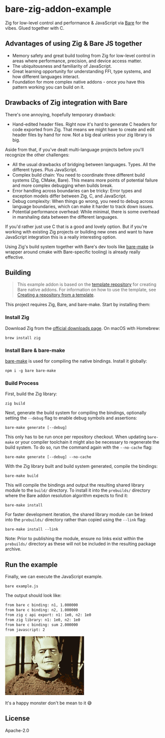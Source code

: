 # bare-zig-addon-example

Zig for low-level control and performance & JavaScript via [Bare](https://github.com/holepunchto/bare) for the vibes. Glued together with C.

## Advantages of using Zig & Bare JS together

- Memory safety and great build tooling from Zig for low-level control in areas where performance, precision, and device access matter.
- The ubiquitousness and familiarity of JavaScript.
- Great learning opportunity for understanding FFI, type systems, and how different languages interact.
- Foundation for more complex native addons - once you have this pattern working you can build on it.

## Drawbacks of Zig integration with Bare

There's one annoying, hopefully temporary drawback:

- Hand-edited header files. Right now it's hard to generate C headers for code exported from Zig. That means we might have to create and edit header files by hand for now. Not a big deal unless your zig library is big.

Aside from that, if you've dealt multi-language projects before you'll recognize the other challenges:

- All the usual drawbacks of bridging between languages. Types. All the different types. Plus JavaScript.
- Complex build chain: You need to coordinate three different build systems (Zig, CMake, Bare). This means more points of potential failure and more complex debugging when builds break.
- Error handling across boundaries can be tricky: Error types and exception models differ between Zig, C, and JavaScript.
- Debug complexity: When things go wrong, you need to debug across language boundaries, which can make it harder to track down issues.
- Potential performance overhead: While minimal, there is some overhead in marshaling data between the different languages.

If you'd rather just use C that is a good and lovely option. But if you're working with existing Zig projects or building new ones and want to have JavaScript integration this is a really interesting option.

Using Zig's build system together with Bare's dev tools like [bare-make](https://github.com/holepunchto/bare-make) (a wrapper around cmake with Bare-specific tooling) is already really effective.

## Building

> This example addon is based on the [template repository](https://github.com/holepunchto/bare-addon) for creating Bare native addons. For information on how to use the template, see [Creating a repository from a template](https://docs.github.com/en/repositories/creating-and-managing-repositories/creating-a-repository-from-a-template).

This project requires Zig, Bare, and bare-make. Start by installing them:

### Install Zig

Download Zig from the [official downloads page](https://ziglang.org/download/). On macOS with Homebrew:

```console
brew install zig
```

### Install Bare & bare-make

[bare-make](https://github.com/holepunchto/bare-make) is used for compiling the native bindings. Install it globally:

```console
npm i -g bare bare-make
```

### Build Process

First, build the Zig library:

```console
zig build
```

Next, generate the build system for compiling the bindings, optionally setting the `--debug` flag to enable debug symbols and assertions:

```console
bare-make generate [--debug]
```

This only has to be run once per repository checkout. When updating `bare-make` or your compiler toolchain it might also be necessary to regenerate the build system. To do so, run the command again with the `--no-cache` flag:

```console
bare-make generate [--debug] --no-cache
```

With the Zig library built and build system generated, compile the bindings:

```console
bare-make build
```

This will compile the bindings and output the resulting shared library module to the `build/` directory. To install it into the `prebuilds/` directory where the Bare addon resolution algorithm expects to find it:

```console
bare-make install
```

For faster development iteration, the shared library module can be linked into the `prebuilds/` directory rather than copied using the `--link` flag:

```console
bare-make install --link
```

Note: Prior to publishing the module, ensure no links exist within the `prebuilds/` directory as these will not be included in the resulting package archive.

## Run the example

Finally, we can execute the JavaScript example.

```
bare example.js
```

The output should look like:

```
from bare c binding: n1, 1.000000
from bare c binding: n2, 1.000000
from zig c api export: n1: 1e0, n2: 1e0
from zig library: n1: 1e0, n2: 1e0
from bare c binding: sum 2.000000
from javascript: 2
```

![A gif of actor Boris Karloff out of character but still in the makeup and custome of Frankenstien's monster sticking out his tongue](./monster.gif)

It's a happy monster don't be mean to it 😅

## License

Apache-2.0
